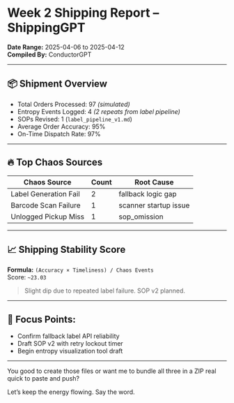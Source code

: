 # Week 2 Shipping Report – ShippingGPT

**Date Range:** 2025-04-06 to 2025-04-12  
**Compiled By:** ConductorGPT

---

## 📦 Shipment Overview
- Total Orders Processed: 97 _(simulated)_
- Entropy Events Logged: 4 _(2 repeats from label pipeline)_
- SOPs Revised: 1 (`label_pipeline_v1.md`)
- Average Order Accuracy: 95%
- On-Time Dispatch Rate: 97%

---

## 🔥 Top Chaos Sources

| Chaos Source            | Count | Root Cause             |
|-------------------------|-------|------------------------|
| Label Generation Fail   | 2     | fallback logic gap     |
| Barcode Scan Failure    | 1     | scanner startup issue  |
| Unlogged Pickup Miss    | 1     | sop_omission           |

---

## 📈 Shipping Stability Score
**Formula:** `(Accuracy × Timeliness) / Chaos Events`  
Score: `~23.03`

> Slight dip due to repeated label failure. SOP v2 planned.

---

## 🧠 Focus Points:
- Confirm fallback label API reliability
- Draft SOP v2 with retry lockout timer
- Begin entropy visualization tool draft

---

You good to create those files or want me to bundle all three in a ZIP real quick to paste and push?

Let’s keep the energy flowing. Say the word.
